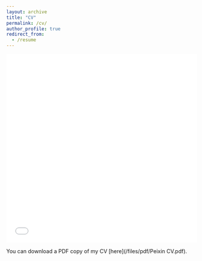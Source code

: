 ```yaml
---
layout: archive
title: "CV"
permalink: /cv/
author_profile: true
redirect_from:
  - /resume
---
```


<iframe src="/files/pdf/Peixin CV.pdf" width="100%" height="500" frameborder="no" border="0" marginwidth="0" marginheight="0"></iframe>

You can download a PDF copy of my CV [here](/files/pdf/Peixin CV.pdf).

